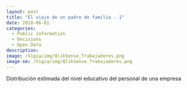 ```yaml
---
layout: post
title: "El viaje de un padre de familia - 1"
date: 2018-06-01
categories:
  - Public information
  - Decisions
  - Open Data
description:
image: /Vigia/img/QlikSense_Trabajadores.png
image-sm: /Vigia/img/QlikSense_Trabajadores.png
---
```


Distribución estimada del nivel educativo del personal de una empresa

